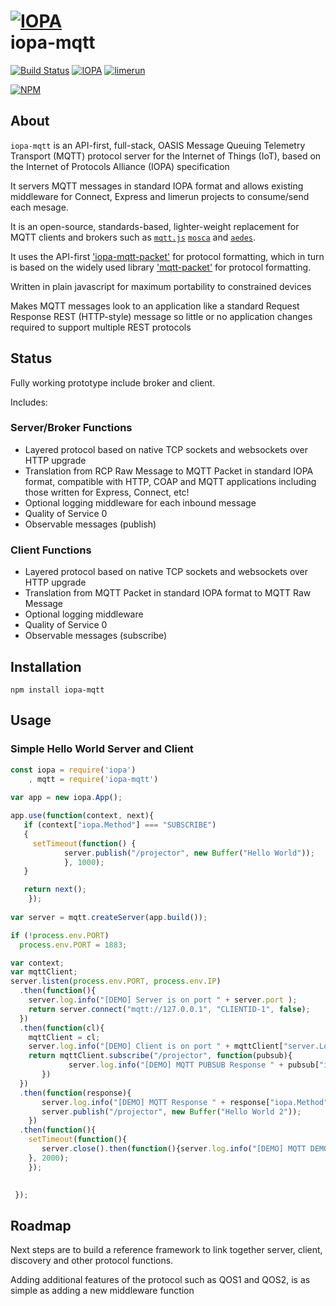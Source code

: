 # [![IOPA](http://iopa.io/iopa.png)](http://iopa.io)<br> iopa-mqtt

[![Build Status](https://api.shippable.com/projects/55f5d3431895ca447414fbf6/badge?branchName=master)](https://app.shippable.com/projects/55f5d3431895ca447414fbf6) 
[![IOPA](https://img.shields.io/badge/iopa-middleware-99cc33.svg?style=flat-square)](http://iopa.io)
[![limerun](https://img.shields.io/badge/limerun-certified-3399cc.svg?style=flat-square)](https://nodei.co/npm/limerun/)

[![NPM](https://nodei.co/npm/iopa-mqtt.png?downloads=true)](https://nodei.co/npm/iopa-mqtt/)

## About
`iopa-mqtt` is an API-first, full-stack, OASIS Message Queuing Telemetry Transport (MQTT) protocol server for the Internet of Things (IoT), based on the Internet of Protocols Alliance (IOPA) specification  

It servers MQTT messages in standard IOPA format and allows existing middleware for Connect, Express and limerun projects to consume/send each mesage.

It is an open-source, standards-based, lighter-weight replacement for MQTT clients and brokers such as [`mqtt.js`](https://github.com/mqttjs/MQTT.js) [`mosca`](https://github.com/mcollina/mosca) and [`aedes`](https://github.com/mcollina/aedes). 

It uses the API-first ['iopa-mqtt-packet'](https://github.com/iopa-io/iopa-mqtt-packet) for protocol formatting, which in turn is based on the widely used library ['mqtt-packet'](https://github.com/mqttjs/mqtt-packet) for protocol formatting.

Written in plain javascript for maximum portability to constrained devices

Makes MQTT messages look to an application like a standard Request Response REST (HTTP-style) message so little or no application changes required to support multiple REST protocols

## Status

Fully working prototype include broker and client.

Includes:

### Server/Broker Functions

  * Layered protocol based on native TCP sockets and websockets over HTTP upgrade
  * Translation from RCP Raw Message to MQTT Packet in standard IOPA format, compatible with HTTP, COAP and MQTT applications including those written for Express, Connect, etc!
  * Optional logging middleware for each inbound message
  * Quality of Service 0
  * Observable messages (publish)
  
### Client Functions
  * Layered protocol based on native TCP sockets and websockets over HTTP upgrade
  * Translation from MQTT Packet in standard IOPA format to MQTT Raw Message
  * Optional logging middleware 
  * Quality of Service 0
  * Observable messages (subscribe)
  
## Installation

    npm install iopa-mqtt

## Usage
    
### Simple Hello World Server and Client
``` js
const iopa = require('iopa')
    , mqtt = require('iopa-mqtt')      
 
var app = new iopa.App();

app.use(function(context, next){
   if (context["iopa.Method"] === "SUBSCRIBE")
   {
     setTimeout(function() {
            server.publish("/projector", new Buffer("Hello World"));
            }, 1000);
   }

   return next();
    });
              
var server = mqtt.createServer(app.build());

if (!process.env.PORT)
  process.env.PORT = 1883;

var context;
var mqttClient;
server.listen(process.env.PORT, process.env.IP)
  .then(function(){
    server.log.info("[DEMO] Server is on port " + server.port );
    return server.connect("mqtt://127.0.0.1", "CLIENTID-1", false);
  })
  .then(function(cl){
    mqttClient = cl;
    server.log.info("[DEMO] Client is on port " + mqttClient["server.LocalPort"]);
    return mqttClient.subscribe("/projector", function(pubsub){
             server.log.info("[DEMO] MQTT PUBSUB Response " + pubsub["iopa.Method"] + " " + pubsub["iopa.Body"].toString());
       })
  })
  .then(function(response){
       server.log.info("[DEMO] MQTT Response " + response["iopa.Method"] + " " + response["iopa.Body"].toString());
       server.publish("/projector", new Buffer("Hello World 2"));
    })
  .then(function(){
    setTimeout(function(){
       server.close().then(function(){server.log.info("[DEMO] MQTT DEMO Closed");});
    }, 2000);
    });
    

 });

``` 
  
## Roadmap

Next steps are to build a reference framework to link together server, client, discovery and other protocol functions.

Adding additional features of the protocol such as QOS1 and QOS2, is as simple as adding a new middleware function 
  

 